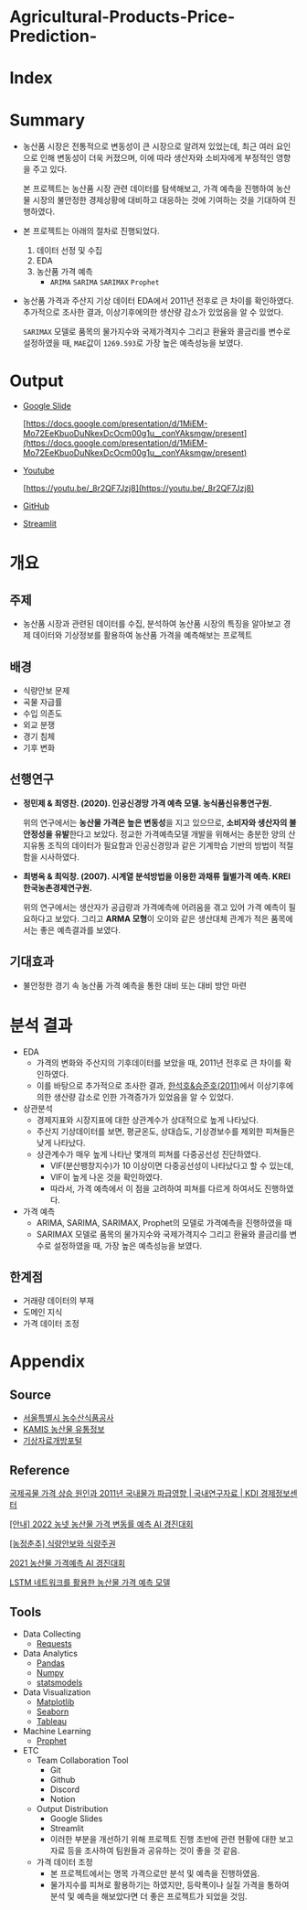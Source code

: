 # Agricultural-Products-Price-Prediction-


# Index

# Summary

- 농산품 시장은 전통적으로 변동성이 큰 시장으로 알려져 있었는데, 최근 여러 요인으로 인해 변동성이 더욱 커졌으며, 이에 따라 생산자와 소비자에게 부정적인 영향을 주고 있다.
    
    본 프로젝트는 농산품 시장 관련 데이터를 탐색해보고, 가격 예측을 진행하여 농산물 시장의 불안정한 경제상황에 대비하고 대응하는 것에 기여하는 것을 기대하여 진행하였다.
    
- 본 프로젝트는 아래의 절차로 진행되었다.
    1. 데이터 선정 및 수집
    2. EDA
    3. 농산품 가격 예측
        - `ARIMA` `SARIMA` `SARIMAX` `Prophet`
- 농산품 가격과 주산지 기상 데이터 EDA에서 2011년 전후로 큰 차이를 확인하였다. 추가적으로 조사한 결과, 이상기후에의한 생산량 감소가 있었음을 알 수 있었다.
    
    `SARIMAX` 모델로 품목의 물가지수와 국제가격지수 그리고 환율와 콜금리를 변수로 설정하였을 때,  `MAE`값이 `1269.593`로 가장 높은 예측성능을 보였다.
    

# Output

- [Google Slide](https://docs.google.com/presentation/d/1MiEM-Mo72EeKbuoDuNkexDcOcm00g1u__conYAksmgw/present)
    
    [https://docs.google.com/presentation/d/1MiEM-Mo72EeKbuoDuNkexDcOcm00g1u__conYAksmgw/present](https://docs.google.com/presentation/d/1MiEM-Mo72EeKbuoDuNkexDcOcm00g1u__conYAksmgw/present)
    
- [Youtube](https://youtu.be/_8r2QF7Jzj8)
    
    [https://youtu.be/_8r2QF7Jzj8](https://youtu.be/_8r2QF7Jzj8)
    
- [GitHub](https://github.com/Sankamita3131/Agricultural-Products-Price-Prediction-)
- [Streamlit](https://y0ungbinlee-test-1-main-gfhk1e.streamlit.app/)

# 개요

## 주제

- 농산품 시장과 관련된 데이터를 수집, 분석하여 농산품 시장의 특징을 알아보고 경제 데이터와 기상정보를 활용하여 농산품 가격을 예측해보는 프로젝트

## 배경

- 식량안보 문제
- 곡물 자급률
- 수입 의존도
- 외교 분쟁
- 경기 침체
- 기후 변화

## 선행연구

- **정민제 & 최영찬. (2020). 인공신경망 가격 예측 모델. 농식품신유통연구원.**
    
    위의 연구에서는 **농산물 가격은 높은 변동성**을 지고 있으므로, **소비자와 생산자의 불안정성을 유발**한다고 보았다. 정교한 가격예측모델 개발을 위해서는 충분한 양의 산지유통 조직의 데이터가 필요함과 인공신경망과 같은 기계학습 기반의 방법이 적절함을 시사하였다.
    
- **최병옥 & 최익창. (2007). 시계열 분석방법을 이용한 과채류 월별가격 예측. KREI 한국농촌경제연구원.**
    
    위의 연구에서는 생산자가 공급량과 가격예측에 어려움을 겪고 있어 가격 예측이 필요하다고 보았다.
    그리고  **ARMA 모형**이 오이와 같은 생산대체 관계가 적은 품목에서는 좋은 예측결과를 보였다.
    

## 기대효과

- 불안정한 경기 속 농산품 가격 예측을 통한 대비 또는 대비 방안 마련


# 분석 결과
- EDA
    - 가격의 변화와 주산지의 기후데이터를 보았을 때, 2011년 전후로 큰 차이를 확인하였다.
    - 이를 바탕으로 추가적으로 조사한 결과, [한석호&승준호(2011)](https://eiec.kdi.re.kr/policy/domesticView.do?ac=0000104350)에서 이상기후에의한 생산량 감소로 인한 가격증가가 있었음을 알 수 있었다.
- 상관분석
    - 경제지표와 시장지표에 대한 상관계수가 상대적으로 높게 나타났다.
    - 주산지 기상데이터를 보면, 평균온도, 상대습도, 기상경보수를 제외한 피쳐들은 낮게 나타났다.
    - 상관계수가 매우 높게 나타난 몇개의 피쳐를 다중공선성 진단하였다.
        - VIF(분산팽창지수)가 10 이상이면 다중공선성이 나타났다고 할 수 있는데,
        - VIF이 높게 나온 것을 확인하였다.
        - 따라서, 가격 예측에서 이 점을 고려하여 피쳐를 다르게 하여서도 진행하였다.
- 가격 예측
    - ARIMA, SARIMA, SARIMAX, Prophet의 모델로 가격예측을 진행하였을 때
    - SARIMAX 모델로 품목의 물가지수와 국제가격지수 그리고 환율와 콜금리를 변수로 설정하였을 때, 가장 높은 예측성능을 보였다.

## 한계점

- 거래량 데이터의 부재
- 도메인 지식
- 가격 데이터 조정

# **Appendix**

## S**ource**

- [서울특별시 농수산식품공사](https://garak.co.kr/main/main.do)
- [KAMIS 농산물 유통정보](https://www.kamis.or.kr/customer/reference/openapi_list.do)
- [기상자료개방포털](https://data.kma.go.kr/cmmn/main.do)

## Reference

[국제곡물 가격 상승 원인과 2011년 국내물가 파급영향 | 국내연구자료 | KDI 경제정보센터](https://eiec.kdi.re.kr/policy/domesticView.do?ac=0000104350)

[[안내] 2022 농넷 농산물 가격 변동률 예측 AI 경진대회](https://aifactory.space/competition/data/2091)

[[농정춘추] 식량안보와 식량주권](http://www.ikpnews.net/news/articleView.html?idxno=49373)

[2021 농산물 가격예측 AI 경진대회](https://dacon.io/competitions/official/235801/data)

[LSTM 네트워크를 활용한 농산물 가격 예측 모델](https://www.kci.go.kr/kciportal/ci/sereArticleSearch/ciSereArtiView.kci?sereArticleSearchBean.artiId=ART002409099)

[](https://library.krei.re.kr/pyxis-api/1/digital-files/7d2409e9-ff04-40dc-b0e2-ab646709c70a)

## Tools

- Data Collecting
    - [Requests](https://requests.readthedocs.io/)
- Data Analytics
    - [Pandas](https://pandas.pydata.org/)
    - [Numpy](https://numpy.org/)
    - [statsmodels](https://www.statsmodels.org/)
- Data Visualization
    - [Matplotlib](https://matplotlib.org/)
    - [Seaborn](https://seaborn.pydata.org/)
    - [Tableau](https://www.tableau.com/)
- Machine Learning
    - [Prophet](https://facebook.github.io/prophet/)
- ETC
    - Team Collaboration Tool
        - Git
        - Github
        - Discord
        - Notion
    - Output Distribution
        - Google Slides
        - Streamlit
        - 이러한 부분을 개선하기 위해 프로젝트 진행 초반에 관련 현황에 대한 보고자료 등을 조사하여 팀원들과 공유하는 것이 좋을 것 같음.
    - 가격 데이터 조정
        - 본 프로젝트에서는 명목 가격으로만 분석 및 예측을 진행하였음.
        - 물가지수를 피쳐로 활용하기는 하였지만, 등락폭이나 실질 가격을 통하여 분석 및 예측을 해보았다면 더 좋은 프로젝트가 되었을 것임.
